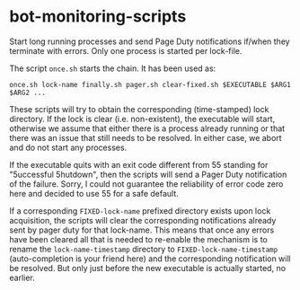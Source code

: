 # bot-monitoring-scripts
Start long running processes and send Page Duty notifications if/when they terminate with errors. Only one process is started per lock-file.

The script `once.sh` starts the chain. It has been used as:

```shell
once.sh lock-name finally.sh pager.sh clear-fixed.sh $EXECUTABLE $ARG1 $ARG2 ...
```

These scripts will try to obtain the corresponding (time-stamped) lock directory. If the lock is clear (i.e. non-existent), the executable will start, otherwise we assume that either there is a process already running or that there was an issue that still needs to be resolved. In either case, we abort and do not start any processes.

If the executable quits with an exit code different from 55 standing for "5uccessful 5hutdown", then the scripts will send a Pager Duty notification of the failure. Sorry, I could not guarantee the reliability of error code zero here and decided to use 55 for a safe default.

If a corresponding `FIXED-lock-name` prefixed directory exists upon lock acquisition, the scripts will clear the corresponding notifications already sent by pager duty for that lock-name. This means that once any errors have been cleared all that is needed to re-enable the mechanism is to rename the `lock-name-timestamp` directory to `FIXED-lock-name-timestamp` (auto-completion is your friend here) and the corresponding notification will be resolved. But only just before the new executable is actually started, no earlier.
